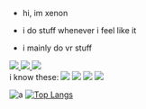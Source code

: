   - hi, im xenon

  - i do stuff whenever i feel like it

  - i mainly do vr stuff

<div class="cool-stuff" id="cool-stuff">
  <a href="https://www.youtube.com/channel/UCIMNqUjrmXPZHcOh9Q77nLA">
    <img src="https://img.shields.io/badge/YouTube-red?style=for-the-badge&logo=youtube&logoColor=white"/>
  </a>
  <a href="[https://www.youtube.com/channel/UCIMNqUjrmXPZHcOh9Q77nLA](https://twitter.com/xenonorsomethin)">
    <img src="https://img.shields.io/badge/Twitter-blue?style=for-the-badge&logo=twitter&logoColor=white"/>
  </a>
  
  <img src="https://komarev.com/ghpvc/?username=xenonorsomething&style=flat-square&color=blue"/>
</div>
i know these:
<img src="https://img.shields.io/badge/c%23-%23239120.svg?style=for-the-badge&logo=c-sharp&logoColor=white"></img> <img src="https://img.shields.io/badge/javascript-%23323330.svg?style=for-the-badge&logo=javascript&logoColor=%23F7DF1E"></img> <img src="https://img.shields.io/badge/rust-%23000000.svg?style=for-the-badge&logo=rust&logoColor=white"></img> <img src="https://img.shields.io/badge/unity-%23000000.svg?style=for-the-badge&logo=unity&logoColor=white"></img>

![a](https://github-readme-stats.vercel.app/api?username=xenonorsomething&show_icons=true&theme=radical)
[![Top Langs](https://github-readme-stats.vercel.app/api/top-langs/?username=XenonOrSomething&show_icons=true&theme=radical)](https://github.com/anuraghazra/github-readme-stats)






<!---
XenonOrSomething/XenonOrSomething is a ✨ special ✨ repository because its `README.md` (this file) appears on your GitHub profile.
You can click the Preview link to take a look at your changes.
--->
